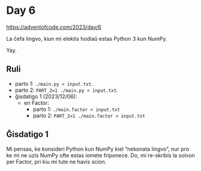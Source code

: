 # Day 6

<https://adventofcode.com/2023/day/6>

La ĉefa lingvo, kiun mi elektis hodiaŭ estas Python 3 kun NumPy.

Yay.

## Ruli

- parto 1: `./main.py < input.txt`.
- parto 2: `PART_2=1 ./main.py < input.txt`.
- ĝisdatigo 1 (2023/12/06):
  - en Factor:
    - parto 1: `./main.factor < input.txt`
    - parto 2: `PART_2=1 ./main.factor < input.txt`

## Ĝisdatigo 1

Mi pensas, ke konsideri Python kun NumPy kiel “nekonata lingvo”, nur pro ke mi
ne uzis NumPy ofte estas iomete friponece. Do, mi re-skribis la solvon per
Factor, pri kiu mi tute ne havis scion.
